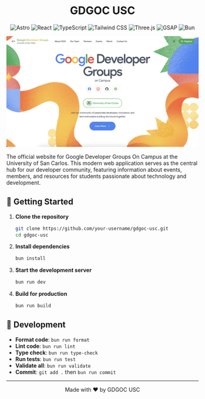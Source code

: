 <div align="center">

# GDGOC USC

![Astro](https://img.shields.io/badge/Astro-FF5D01?style=for-the-badge&logo=astro&logoColor=white)
![React](https://img.shields.io/badge/React-20232A?style=for-the-badge&logo=react&logoColor=61DAFB)
![TypeScript](https://img.shields.io/badge/TypeScript-007ACC?style=for-the-badge&logo=typescript&logoColor=white)
![Tailwind CSS](https://img.shields.io/badge/Tailwind_CSS-38B2AC?style=for-the-badge&logo=tailwind-css&logoColor=white)
![Three.js](https://img.shields.io/badge/Three.js-000000?style=for-the-badge&logo=three.js&logoColor=white)
![GSAP](https://img.shields.io/badge/GSAP-88CE02?style=for-the-badge&logo=greensock&logoColor=white)
![Bun](https://img.shields.io/badge/Bun-000000?style=for-the-badge&logo=bun&logoColor=white)

<img src="public/home_screenshot.png" alt="GDGOC USC Home Screenshot" width="800"/>

</div>

The official website for Google Developer Groups On Campus at the University of San Carlos. This
modern web application serves as the central hub for our developer community, featuring information
about events, members, and resources for students passionate about technology and development.

## 🚀 Getting Started

1. **Clone the repository**

   ```bash
   git clone https://github.com/your-username/gdgoc-usc.git
   cd gdgoc-usc
   ```

2. **Install dependencies**

   ```bash
   bun install
   ```

3. **Start the development server**

   ```bash
   bun run dev
   ```

4. **Build for production**
   ```bash
   bun run build
   ```

## 🧪 Development

- **Format code**: `bun run format`
- **Lint code**: `bun run lint`
- **Type check**: `bun run type-check`
- **Run tests**: `bun run test`
- **Validate all**: `bun run validate`
- **Commit**: `git add .` then `bun run commit`

---

<div align="center">
  Made with ❤️ by GDGOC USC
</div>
